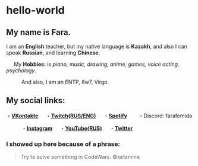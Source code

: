 # hello-world
## My name is **Fara**.
I am an **English** teacher, but my native language is **Kazakh**, and also I can speak **Russian**, and learning **Chinese**.

⠀⠀My **Hobbies:** is *piano, music, drawing, anime, games, voice acting, psychology*.

⠀⠀⠀⠀And also, I am an ENTP, 8w7, Virgo.

## My social links:

・[**VKontakte**](https://vk.com/farafemida)⠀⠀・[**Twitch(RUS/ENG)**](https://www.twitch.tv/farafemida)⠀⠀・[**Spotify**](https://open.spotify.com/user/31weaw5qgurvbfllh7uxabmkf6rm?si=f9e9317fab7b45fa)⠀⠀⠀・Discord: farafemida

⠀⠀⠀⠀・[**Instagram**](https://www.instagram.com/farafemida/)⠀⠀・[**YouTube(RUS)**](https://www.youtube.com/channel/UC31s0baiSBAiM0jG4quIrqg)⠀⠀・[**Twitter**](https://twitter.com/FaraFemida)


### I showed up here because of a phrase:
> Try to solve something in CodeWars. ©ketamine
